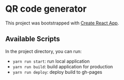 # QR code generator

This project was bootstrapped with [Create React App](https://github.com/facebook/create-react-app).

## Available Scripts

In the project directory, you can run:

- `yarn run start`: run local application
- `yarn run build`: build application for production
- `yarn run deploy`: deploy build to gh-pages
